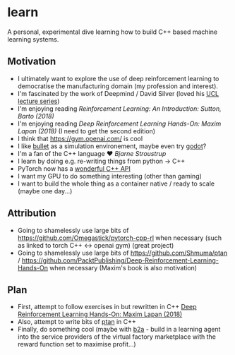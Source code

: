 # learn
A personal, experimental dive learning how to build C++ based machine learning systems.

## Motivation
- I ultimately want to explore the use of deep reinforcement learning to democratise the manufacturing domain (my profession and interest).
- I'm fascinated by the work of Deepmind / David Silver (loved his [UCL lecture series](https://www.davidsilver.uk/teaching/))
- I'm enjoying reading *Reinforcement Learning: An Introduction: Sutton, Barto (2018)*
- I'm enjoying reading *Deep Reinforcement Learning Hands-On: Maxim Lapan (2018)* (I need to get the second edition)
- I think that https://gym.openai.com/ is cool
- I like [bullet](https://github.com/bulletphysics/bullet3) as a simulation environement, maybe even try [godot](https://github.com/godotengine/godot)?
- I'm a fan of the C++ language ❤️ *Bjarne Stroustrup*
- I learn by doing e.g. re-writing things from python -> C++
- PyTorch now has a [wonderful C++ API](https://pytorch.org/cppdocs/)
- I want my GPU to do something interesting (other than gaming)
- I want to build the whole thing as a container native / ready to scale (maybe one day...)

## Attribution
- Going to shamelessly use large bits of https://github.com/Omegastick/pytorch-cpp-rl when necessary (such as linked to torch C++ <-> openai gym) (great project)
- Going to shamelessly use large bits of https://github.com/Shmuma/ptan / https://github.com/PacktPublishing/Deep-Reinforcement-Learning-Hands-On when necessary (Maxim's book is also motivation)

## Plan
- First, attempt to follow exercises in but rewritten in C++ [Deep Reinforcement Learning Hands-On: Maxim Lapan (2018)](https://github.com/PacktPublishing/Deep-Reinforcement-Learning-Hands-On)
- Also, attempt to write bits of [ptan](https://github.com/Shmuma/ptan) in C++
- Finally, do something cool (maybe with [b2a](https://github.com/thomas-gale/bits-to-atoms) - build in a learning agent into the service providers of the virtual factory marketplace with the reward function set to maximise profit...)
